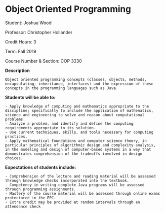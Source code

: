 # Object Oriented Programming

Student: Joshua Wood

Professor: Christopher Hollander

Credit Hours: 3

Term: Fall 2019

Course Number & Section: COP 3330

<b>Description</b>

    Object oriented programming concepts (classes, objects, methods, encapsulating, inheritance, interfaces) and the expression of these concepts in the programming languages such as Java.
    
<b>Students will be able to:</b>

    - Apply knowledge of computing and mathematics appropriate to the discipline; specifically to include the application of mathematics, science and engineering to solve and reason about computational problems.
    - Analyze a problem, and identify and define the computing requirements appropriate to its solution.
    - Use current techniques, skills, and tools necessary for computing practices.
    - Apply mathematical foundations and computer science theory, in particular principles of algorithmic design and complexity analysis, in the modeling and design of computer-based systems in a way that demonstrates comprehension of the tradeoffs involved in design choices.
    
<b>Expectations of students include:</b>

    - Comprehension of the lecture and reading material will be assessed through knowledge checks incorporated into the textbook.
    - Competency in writing complete Java programs will be assessed through programming assignments. 
    - Mastery of the course material will be assessed through online exams protectored in the EPC.
    - Extra credit may be provided at random intervals through an attendance check
